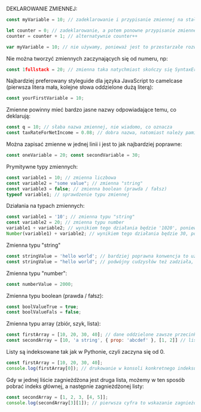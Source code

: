 DEKLAROWANIE ZMIENNEJ:

```JavaScript
const myVariable = 10; // zadeklarowanie i przypisanie zmiennej na stałe
```

```JavaScript
let counter = 0; // zadeklarowanie, a potem ponowne przypisanie zmiennej (gdy zmienna ma się zmieniać)
counter = counter + 1; // alternatywnie counter++
```

```JavaScript
var myVariable = 10; // nie używamy, ponieważ jest to przestarzałe rozwiązanie. Redeklaracja nie będzie w żaden sposób oznaczona, co może doprowadzić do pomyłki!
```


Nie można tworzyć zmiennych zaczynających się od numeru, np:

```JavaScript
const 1fullstack = 20; // zmienna taka natychmiast skończy się SyntaxError-em
```


Najbardziej preferowany styleguide dla języka JavaScript to camelcase (pierwsza litera mała, kolejne słowa oddzielone dużą literą):

```JavaScript
const yourFirstVariable = 10;
```


Zmienne powinny mieć bardzo jasne nazwy odpowiadające temu, co deklarują:

```JavaScript
const q = 10; // słaba nazwa zmiennej, nie wiadomo, co oznacza
const taxRateForNetIncome = 0.08; // dobra nazwa, natomiast należy pamiętać, aby nazy nie były zbyt długie
```


Można zapisać zmienne w jednej linii i jest to jak najbardziej poprawne:

```JavaScript
const oneVariable = 20; const secondVariable = 30;
```


Prymitywne typy zmiennych:

```JavaScript
const variable1 = 10; // zmienna liczbowa
const variable2 = "some value"; // zmienna "string"
const variable3 = false; // zmienna boolean (prawda / fałsz)
typeof variable1; // sprawdzenie typu zmiennej
```


Działania na typach zmiennych:

```JavaScript
const variable1 = '10'; // zmienna typu "string"
const variable2 = 20; // zmienna typu number
variable1 + variable2; // wynikiem tego działania będzie '1020', ponieważ JS najpierw zmienił 20 na string, a następnie połączył obie zmienne
Number(variable1) + variable2; // wynikiem tego działania będzie 30, ponieważ funkcja "Number()" zmieniła typ zmiennej z literowej na liczbową
```


Zmienna typu "string"

```JavaScript
const stringValue = 'hello world'; // bardziej poprawna konwencja to użycie pojedynczego cudzysłowu
const stringValue = "hello world"; // podwójny cudzysłów też zadziała, ale nie jest zgodny z konwencją
```


Zmienna typu "number":
```JavaScript
const numberValue = 2000;
```


Zmienna typu boolean (prawda / fałsz):

```JavaScript
const boolValueTrue = true;
const boolValueFals = false;
```


Zmienna typu array (zbiór, szyk, lista):

```JavaScript
const firstArray = [10, 20, 30, 40]; // dane oddzielone zawsze przecinkiem
const secondArray = [10, 'a string', { prop: 'abcdef' }, [1, 2]] // lista może zawierać różne elementy, w tym kolejną listę, obiekt i całą resztę zmiennych
```


Listy są indeksowane tak jak w Pythonie, czyli zaczyna się od 0.

```JavaScript
const firstArray = [10, 20, 30, 40];
console.log(firstArray[0]); // drukowanie w konsoli konkretnego indeksu
```


Gdy w jednej liście zagnieżdżona jest druga lista, możemy w ten sposób pobrać indeks głównej, a następnie zagnieżdżonej listy:

```JavaScript
const secondArray = [1, 2, 3, [4, 5]];
console.log(secondArray[3][1]); // pierwsza cyfra to wskazanie zagnieżdżonej listy, a druga to konkretny indeks w tej liście
```




